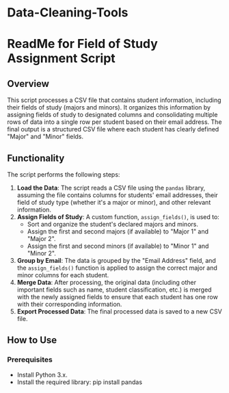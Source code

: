 # Data-Cleaning-Tools
# ReadMe for Field of Study Assignment Script

## Overview
This script processes a CSV file that contains student information, including their fields of study (majors and minors). It organizes this information by assigning fields of study to designated columns and consolidating multiple rows of data into a single row per student based on their email address. The final output is a structured CSV file where each student has clearly defined "Major" and "Minor" fields.

## Functionality
The script performs the following steps:
1. **Load the Data**: The script reads a CSV file using the `pandas` library, assuming the file contains columns for students' email addresses, their field of study type (whether it's a major or minor), and other relevant information.
2. **Assign Fields of Study**: A custom function, `assign_fields()`, is used to:
   - Sort and organize the student's declared majors and minors.
   - Assign the first and second majors (if available) to "Major 1" and "Major 2".
   - Assign the first and second minors (if available) to "Minor 1" and "Minor 2".
3. **Group by Email**: The data is grouped by the "Email Address" field, and the `assign_fields()` function is applied to assign the correct major and minor columns for each student.
4. **Merge Data**: After processing, the original data (including other important fields such as name, student classification, etc.) is merged with the newly assigned fields to ensure that each student has one row with their corresponding information.
5. **Export Processed Data**: The final processed data is saved to a new CSV file.

## How to Use
### Prerequisites
- Install Python 3.x.
- Install the required library:
  pip install pandas
